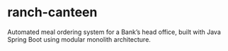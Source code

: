 # ranch-canteen
Automated meal ordering system for a Bank’s head office, built with Java Spring Boot using modular monolith architecture.
